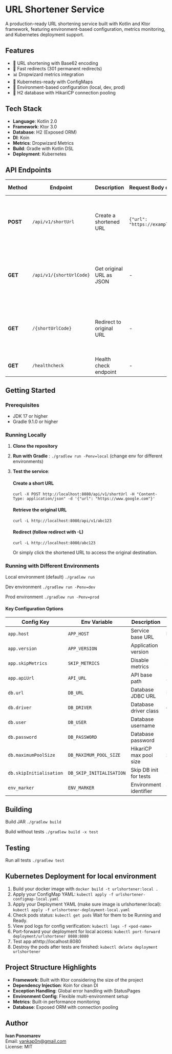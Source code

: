 # URL Shortener Service

A production-ready URL shortening service built with Kotlin and Ktor framework, featuring environment-based
configuration, metrics monitoring, and Kubernetes deployment support.

## Features

- 🔗 URL shortening with Base62 encoding
- 🚀 Fast redirects (301 permanent redirects)
- 📊 Dropwizard metrics integration
- 🐳 Kubernetes-ready with ConfigMaps
- 🔄 Environment-based configuration (local, dev, prod)
- 💾 H2 database with HikariCP connection pooling

## Tech Stack

- **Language**: Kotlin 2.0
- **Framework**: Ktor 3.0
- **Database**: H2 (Exposed ORM)
- **DI**: Koin
- **Metrics**: Dropwizard Metrics
- **Build**: Gradle with Kotlin DSL
- **Deployment**: Kubernetes

## API Endpoints

| Method   | Endpoint                 | Description              | Request Body example             | Success Response example                                                              | Error Response                                                                          |
|----------|--------------------------|--------------------------|----------------------------------|---------------------------------------------------------------------------------------|-----------------------------------------------------------------------------------------|
| **POST** | `/api/v1/shortUrl`       | Create a shortened URL   | `{"url": "https://example.com"}` | `200 OK`<br>`{"success": true, "url": "http://localhost:8080/abc123", "error": null}` | `400 Bad Request`<br>`{"success": false, "url": null, "error": "Invalid URL format"}`   |
| **GET**  | `/api/v1/{shortUrlCode}` | Get original URL as JSON | -                                | `200 OK`<br>`{"success": true, "url": "https://example.com", "error": null}`          | `404 Not Found`<br>`{"success": false, "url": null, "error": "Original URL not found"}` |
| **GET**  | `/{shortUrlCode}`        | Redirect to original URL | -                                | `301 Moved Permanently`<br>Redirects to original URL                                  | `404 Not Found`<br>`{"success": false, "url": null, "error": "Original URL not found"}` |
| **GET**  | `/healthcheck`           | Health check endpoint    | -                                | `200 OK`<br>`OK`                                                                      | -                                                                                       |

## Getting Started

### Prerequisites

- JDK 17 or higher
- Gradle 9.1.0 or higher

### Running Locally

1. **Clone the repository**
2. **Run with Gradle** : `./gradlew run -Penv=local` (change env for different environments)
3. **Test the service**:

   #### Create a short URL

   `curl -X POST http://localhost:8080/api/v1/shortUrl
   -H "Content-Type: application/json"
   -d '{"url": "https://www.google.com"}'`

   #### Retrieve the original URL
   `curl -L http://localhost:8080/api/v1/abc123`

   #### Redirect (follow redirect with -L)

   `curl -L http://localhost:8080/abc123`

   Or simply click the shortened URL to access the original destination.

### Running with Different Environments

Local environment (default)
`./gradlew run`

Dev environment
`./gradlew run -Penv=dev`

Prod environment
`./gradlew run -Penv=prod`

#### Key Configuration Options

| Config Key              | Env Variable             | Description            | Default                 |
|-------------------------|--------------------------|------------------------|-------------------------|
| `app.host`              | `APP_HOST`               | Service base URL       | `http://localhost:8080` |
| `app.version`           | `APP_VERSION`            | Application version    | `1.0`                   |
| `app.skipMetrics`       | `SKIP_METRICS`           | Disable metrics        | `false`                 |
| `app.apiUrl`            | `API_URL`                | API base path          | `/api/v1`               |
| `db.url`                | `DB_URL`                 | Database JDBC URL      | H2 in-memory            |
| `db.driver`             | `DB_DRIVER`              | Database driver class  | `org.h2.Driver`         |
| `db.user`               | `DB_USER`                | Database username      | -                       |
| `db.password`           | `DB_PASSWORD`            | Database password      | -                       |
| `db.maximumPoolSize`    | `DB_MAXIMUM_POOL_SIZE`   | HikariCP max pool size | `5`                     |
| `db.skipInitialisation` | `DB_SKIP_INITIALISATION` | Skip DB init for tests | `false`                 |
| `env_marker`            | `ENV_MARKER`             | Environment identifier | `local`                 |

## Building

Build JAR
`./gradlew build`

Build without tests
`./gradlew build -x test`

## Testing

Run all tests
`./gradlew test`

## Kubernetes Deployment for local environment

1. Build your docker image with `docker build -t urlshortener:local .`
2. Apply your ConfigMap YAML:
   `kubectl apply -f urlshortener-configmap-local.yaml`
4. Apply your Deployment YAML (make sure image is urlshortener:local):
   `kubectl apply -f urlshortener-deployment-local.yaml`
5. Check pods status:
   `kubectl get pods`
   Wait for them to be Running and Ready.
6. View pod logs for config verification:
   `kubectl logs -f <pod-name>`
7. Port-forward your deployment for local access:
   `kubectl port-forward deployment/urlshortener 8080:8080`
7. Test app athttp://localhost:8080
8. Destroy the pods after tests are finished:
   `kubectl delete deployment urlshortener`

## Project Structure Highlights

- **Framework**: Built with Ktor considering the size of the project
- **Dependency Injection**: Koin for clean DI
- **Exception Handling**: Global error handling with StatusPages
- **Environment Config**: Flexible multi-environment setup
- **Metrics**: Built-in performance monitoring
- **Database**: Exposed ORM with connection pooling

## Author

**Ivan Ponomarev**  
Email: vankap0n@gmail.com  
License: MIT